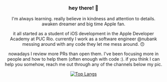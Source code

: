 <div align="center">

### hey there! 👋

I'm always learning. really believe in kindness and attention to details. awaken dreamer and big time Apple fan.

it all started as a student of iOS development in the Apple Developer Academy at PUC Rio.
currently I work as a software engineer @nubank messing around with any code they let me mess around. 🙃

nowadays I review more PRs than open them. I've been focusing more in people and how to help them (often enough with code :).
if you think I can help you somehow, reach me out through any of the channels below my pic.

[![Top Langs](https://github-readme-stats.vercel.app/api/top-langs/?username=luluferraco&layout=compact)](https://github.com/anuraghazra/github-readme-stats)
